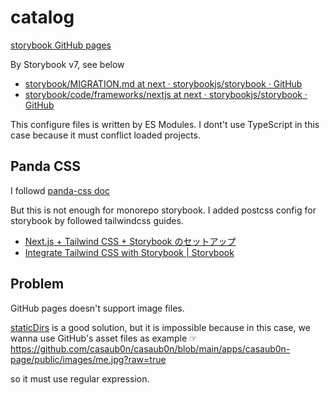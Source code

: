 # catalog

[storybook GitHub pages](https://casaub0n.github.io/casaub0n/)

By Storybook v7, see below

- [storybook/MIGRATION.md at next · storybookjs/storybook · GitHub](https://github.com/storybookjs/storybook/blob/next/MIGRATION.md)
- [storybook/code/frameworks/nextjs at next · storybookjs/storybook · GitHub](https://github.com/storybookjs/storybook/tree/next/code/frameworks/nextjs)

This configure files is written by ES Modules. I dont't use TypeScript in this case because it must conflict loaded projects.

## Panda CSS

I followd [panda-css doc](https://panda-css.com/docs/installation/storybook)

But this is not enough for monorepo storybook. I added postcss config for storybook by followed tailwindcss guides.

<!-- TODO more details -->

- [Next.js + Tailwind CSS + Storybook のセットアップ](https://zenn.dev/youichiro/articles/d625e602ed47c1)
- [Integrate Tailwind CSS with Storybook | Storybook](https://storybook.js.org/recipes/tailwindcss)

## Problem

GitHub pages doesn't support image files.

[staticDirs](https://storybook.js.org/docs/react/api/main-config-static-dirs) is a good solution, but it is impossible because in this case, we wanna use GitHub's asset files as example ☞ https://github.com/casaub0n/casaub0n/blob/main/apps/casaub0n-page/public/images/me.jpg?raw=true

so it must use regular expression.
